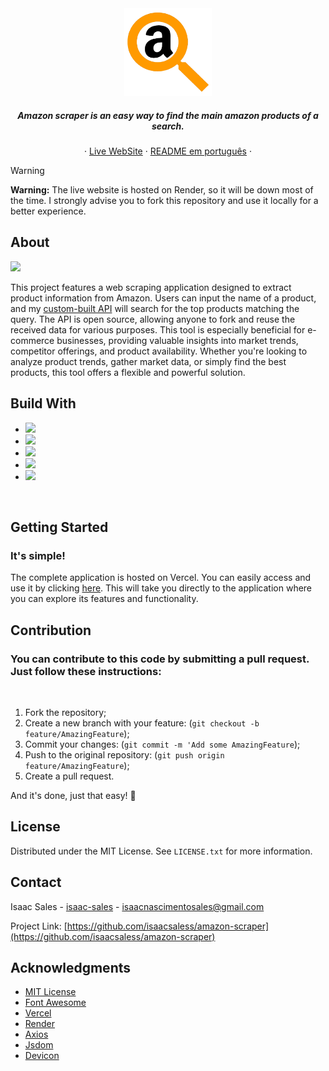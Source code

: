 <div align="center">
    <a href="https://amazonscraper-api.onrender.com/">
        <img src="https://raw.githubusercontent.com/isaacsaless/amazon-scraper/main/public/img/icon.png" alt="Amazon Scraper Logo" height="140" />
    </a>
    <h5 align="center">
        Amazon scraper is an easy way to find the main amazon products of a search.
    </h5>
    <p align="center">
        &middot;
        <a target="_blank" href="https://amazonscraper-api.onrender.com/">Live WebSite</a>
        &middot;
        <a target="_blank" href="https://github.com/isaacsaless/amazon-scraper/blob/main/pt-README.md">README em português</a>
        &middot;
    </p>
</div>

> [!WARNING]  
> **Warning:** The live website is hosted on Render, so it will be down most of the time. I strongly advise you to fork this repository and use it locally for a better experience.

## About
<img src="https://i.imgur.com/fT5qspT.png"/>
<p>
  This project features a web scraping application designed to extract product information from Amazon. Users can input the name of a product, and my <a target="_blank" href="https://github.com/isaacsaless/amazon-scraper/blob/main/src/app.js">custom-built API</a> will search for the top products matching the query. The API is open source, allowing anyone to fork and reuse the received data for various purposes. This tool is especially beneficial for e-commerce businesses, providing valuable insights into market trends, competitor offerings, and product availability. Whether you're looking to analyze product trends, gather market data, or simply find the best products, this tool offers a flexible and powerful solution.
</p>  

## Build With
* <img src="https://img.shields.io/badge/Node%20js-339933?style=for-the-badge&logo=nodedotjs&logoColor=white"/>
* <img src="https://img.shields.io/badge/Express%20js-000000?style=for-the-badge&logo=express&logoColor=white"/>
* <img src="https://img.shields.io/badge/JavaScript-323330?style=for-the-badge&logo=javascript&logoColor=F7DF1E"/>
* <img src="https://img.shields.io/badge/HTML5-E34F26?style=for-the-badge&logo=html5&logoColor=white"/>
* <img src="https://img.shields.io/badge/CSS3-1572B6?style=for-the-badge&logo=css3&logoColor=white"/>
<br>

## Getting Started
### It's simple!
<p>The complete application is hosted on Vercel. You can easily access and use it by clicking <a target="_blank" href="https://amazonscraper-api.onrender.com/">here</a>. This will take you directly to the application where you can explore its features and functionality.</p>

## Contribution
### You can contribute to this code by submitting a pull request. Just follow these instructions:
<br>

1. Fork the repository;
2. Create a new branch with your feature: (`git checkout -b feature/AmazingFeature`);
3. Commit your changes: (`git commit -m 'Add some AmazingFeature`);
4. Push to the original repository: (`git push origin feature/AmazingFeature`);
5. Create a pull request.

<p>And it's done, just that easy! 🎉</p>

## License

Distributed under the MIT License. See `LICENSE.txt` for more information.

## Contact

Isaac Sales - [isaac-sales](https://www.linkedin.com/in/isaac-sales/) - isaacnascimentosales@gmail.com

Project Link: [https://github.com/isaacsaless/amazon-scraper](https://github.com/isaacsaless/amazon-scraper)

## Acknowledgments

* [MIT License](https://opensource.org/license/mit)
* [Font Awesome](https://fontawesome.com)
* [Vercel](https://vercel.com/home)
* [Render](https://render.com/)
* [Axios](https://axios-http.com/docs/intro)
* [Jsdom](https://github.com/jsdom/jsdom)
* [Devicon](https://devicon.dev/)
